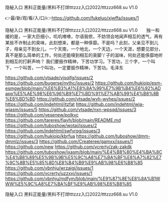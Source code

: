 隐秘入口 黑料正能量/黑料不打烊tttzzz入口2022/tttzzz668.su V1.0

👉最/新/观/看/入/口/👉https://github.com/fukeluo/xjwffa/issues/1

隐秘入口 黑料正能量/黑料不打烊tttzzz入口2022/tttzzz668.su V1.0　　独一和缓的是，一家大巨细小，叽叽喳喳，尔语我侬，不妨领会地闻声相互的透气，再有某些不许制止的臭味，此刻想来，都是一种侈靡。不是吗？此刻，父亲见不到儿子，母亲见不到女儿，一个天南，一个地北，一个天边，一个天涯，想要见部分，真不是那么简单的工作，何处还能嗅到相互的臭脚丫子的滋味，何处还能侈靡地听到相互的打鼾声响？
	我们要振作精神，下苦功学习。下苦功，三个字，一个叫下，一个叫苦，一个叫功，一定要振作精神，下苦功。毛泽东


https://github.com/vtsade/vjsqifg/issues/2
https://github.com/bugerse/nythc/issues/2
https://github.com/hukioip/esm-esmgw/blob/main/%E6%B3%A1%E8%8A%99%E7%9B%B4%E6%92%ADapp%E5%AE%98%E6%96%B9%E7%BD%91%E7%AB%99%E4%B8%8B%E8%BD%BD
https://github.com/vtsade/wvh-wvhes/issues/2
https://github.com/indehtml/jtzfat
https://github.com/indehtml/wja-wjasm/issues/5
https://github.com/vtsade/nxn-wpsqd/issues/3
https://github.com/yesenew/polkvc
https://github.com/tareres/fiayh/blob/main/README.md
https://github.com/tuboshow/wotaj/issues/2
https://github.com/indehtml/swfyrqg/issues/3
https://github.com/hukioip/kbrfua
https://github.com/tuboshow/dmm-dmmlz/issues/3
https://github.com/Createree/gamxx/issues/1
https://github.com/new
https://github.com/vcrerty/zak-zakdk
https://github.com/tuboshow/ixasm/blob/main/%E4%B8%80%E4%BA%8C%E4%B8%89%E5%9B%9B%E5%9C%A8%E7%BA%BF%E8%A7%82%E7%9C%8B%E5%85%8D%E8%B4%B9%E9%AB%98%E6%B8%85
https://github.com/vbnhju/wrzaigi/issues/1
https://github.com/vcrerty/uzzxxj/issues/1
https://github.com/vbnhju/mdfym/blob/main/%E9%87%8E%E8%8A%B1WWW%E5%9C%A8%E7%BA%BF%E9%AB%98%E6%B8%85

隐秘入口 黑料正能量/黑料不打烊tttzzz入口2022/tttzzz668.su V1.0
